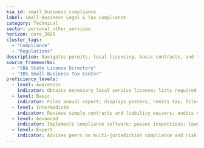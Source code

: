 ```yaml
---
ksa_id: small_business_compliance
label: Small-Business Legal & Tax Compliance
category: Technical
sector: personal_other_services
horizon: core_2025
cluster_tags:
  - "Compliance"
  - "Regulations"
description: Navigates permits, local licensing, basic contracts, and tax obligations to operate personal-service businesses legally and efficiently.
source_frameworks:
  - "SBA State Licence Directory"
  - "IRS Small Business Tax Center"
proficiency_levels:
  - level: Awareness
    indicator: Obtains necessary local service license; lists required licencses; tracks renewal dates.
  - level: Basic
    indicator: Files annual report; displays posters; remits tax; files sales-tax returns and tracks receipts.
  - level: Intermediate
    indicator: Reviews simple contracts and liability waivers; audits compliance; maintains SOP binder; trains staff.
  - level: Advanced
    indicator: Implements compliance software; passes inspections; lowers penalties; schedules quarterly taxes.
  - level: Expert
    indicator: Advises peers on multi-jurisdiction compliance and risk mitigation.
---
```

